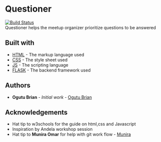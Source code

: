 # Questioner
[![Build Status](https://travis-ci.com/Ogutu-Brian/Questioner.svg?branch=gh-pages)](https://travis-ci.com/Ogutu-Brian/Questioner)   
Questioner helps the meetup organizer prioritize questions to be answered   
## Built with
* [HTML](https://www.w3schools.com/html/) - The markup language used
* [CSS](https://www.w3schools.com/css/default.asp) - The style sheet used
* [JS](https://www.w3schools.com/js/default.asp) - The scripting language
* [FLASK](http://flask.pocoo.org/) - The backend framework used   
## Authors
* **Ogutu Brian** - *Initial work* - [Ogutu Brian](https://github.com/Ogutu-Brian)   
## Acknowledgements
* Hat tip to w3schools for the guide on html,css and Javascript
* Inspiration by Andela workshop session   
* Hat tip to **Munira Omar** for help with git work flow - [Munira](https://github.com/munniomer)